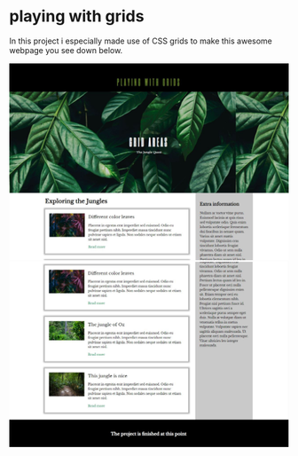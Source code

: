 # playing with grids

In this project i especially made use of CSS grids to make this awesome webpage you see down below.

![Grids](./Screenshot-1.JPG)
![Grids-2](./Screenshot-2.JPG)